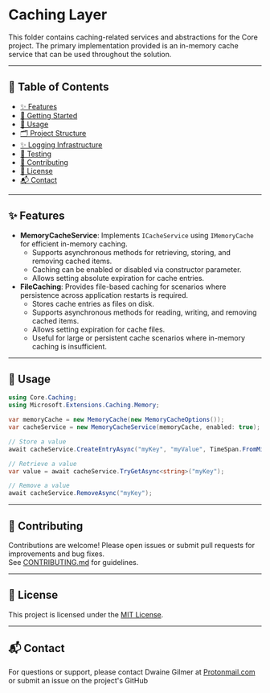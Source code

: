 ﻿# Caching Layer

This folder contains caching-related services and abstractions for the Core project. The primary implementation provided is an in-memory cache service that can be used throughout the solution.

---

## 📑 Table of Contents

- [✨ Features](#features)
- [🚀 Getting Started](#getting-started)
- [📝 Usage](#usage)
- [🗂️ Project Structure](#project-structure)
- [✨ Logging Infrastructure](#logging-infrastructure)
- [🧪 Testing](#testing)
- [🤝 Contributing](#contributing)
- [📄 License](#license)
- [📬 Contact](#contact)

---

## ✨ Features

- **MemoryCacheService**: Implements `ICacheService` using `IMemoryCache` for efficient in-memory caching.
  - Supports asynchronous methods for retrieving, storing, and removing cached items.
  - Caching can be enabled or disabled via constructor parameter.
  - Allows setting absolute expiration for cache entries.
- **FileCaching**: Provides file-based caching for scenarios where persistence across application restarts is required.
  - Stores cache entries as files on disk.
  - Supports asynchronous methods for reading, writing, and removing cached items.
  - Allows setting expiration for cache files.
  - Useful for large or persistent cache scenarios where in-memory caching is insufficient.

---

## 📝 Usage

```csharp
using Core.Caching;
using Microsoft.Extensions.Caching.Memory;

var memoryCache = new MemoryCache(new MemoryCacheOptions());
var cacheService = new MemoryCacheService(memoryCache, enabled: true);

// Store a value
await cacheService.CreateEntryAsync("myKey", "myValue", TimeSpan.FromMinutes(10));

// Retrieve a value
var value = await cacheService.TryGetAsync<string>("myKey");

// Remove a value
await cacheService.RemoveAsync("myKey");
```

---

## 🤝 Contributing

Contributions are welcome! Please open issues or submit pull requests for improvements and bug fixes.  
See [CONTRIBUTING.md](../../CONTRIBUTING.md) for guidelines.

---

## 📄 License

This project is licensed under the [MIT License](../../LICENSE).

---

## 📬 Contact

For questions or support, please contact Dwaine Gilmer at [Protonmail.com](mailto:dwaine.gilmer@protonmail.com) or submit an issue on the project's GitHub
